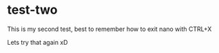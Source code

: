 # test-two
This is my second test, best to remember how to exit nano with CTRL+X

Lets try that again xD

